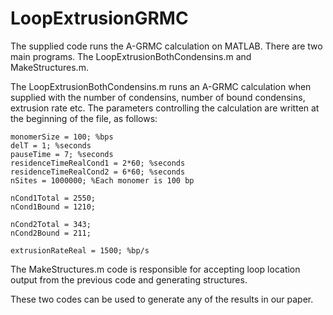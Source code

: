 # LoopExtrusionGRMC

The supplied code runs the A-GRMC calculation on MATLAB. There are two main programs. The LoopExtrusionBothCondensins.m and MakeStructures.m.

The LoopExtrusionBothCondensins.m runs an A-GRMC calculation when supplied with the number of condensins, number of bound condensins, extrusion rate etc. The parameters controlling the calculation are written at the beginning of the file, as follows:

```
monomerSize = 100; %bps
delT = 1; %seconds
pauseTime = 7; %seconds
residenceTimeRealCond1 = 2*60; %seconds
residenceTimeRealCond2 = 6*60; %seconds
nSites = 1000000; %Each monomer is 100 bp

nCond1Total = 2550;
nCond1Bound = 1210;

nCond2Total = 343;
nCond2Bound = 211;

extrusionRateReal = 1500; %bp/s
```



The MakeStructures.m code is responsible for accepting loop location output from the previous code and generating structures. 
 
These two codes can be used to generate any of the results in our paper.
